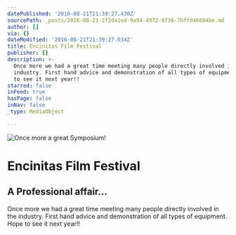 ```yaml
---
datePublished: '2016-08-21T21:39:27.430Z'
sourcePath: _posts/2016-08-21-2f2da1ed-9a94-4972-8f36-7bffd46694be.md
author: []
via: {}
dateModified: '2016-08-21T21:39:27.034Z'
title: Encinitas Film Festival
publisher: {}
description: >-
  Once more we had a great time meeting many people directly involved in the
  industry. First hand advice and demonstration of all types of equipment. Hope
  to see it next year!!
starred: false
inFeed: true
hasPage: false
inNav: false
_type: MediaObject

---
```

![Once more a great Symposium!](https://s3-us-west-2.amazonaws.com/the-grid-img/p/9a4d304ec31dff012f5750241eda2fb226ef7214.jpg)

# Encinitas Film Festival

## A Professional affair...

Once more we had a great time meeting many people directly involved in the industry. First hand advice and demonstration of all types of equipment. Hope to see it next year!!